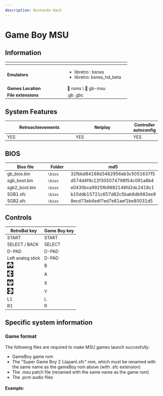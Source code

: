 ```yaml
---
description: Nintendo Hack
---
```


# Game Boy MSU

## Information

<table data-header-hidden><thead><tr><th width="184"></th><th></th><th data-hidden></th></tr></thead><tbody><tr><td><strong>Emulators</strong></td><td><ul><li>libretro : bsnes</li><li>libretro: bsnes_hd_beta</li></ul></td><td></td></tr><tr><td><strong>Games Location</strong></td><td><span data-gb-custom-inline data-tag="emoji" data-code="1f4c1">📁</span> roms \ <span data-gb-custom-inline data-tag="emoji" data-code="1f4c2">📂</span> gb-msu</td><td></td></tr><tr><td><strong>File extensions</strong></td><td>.gb .gbc</td><td></td></tr></tbody></table>

## System Features

<table><thead><tr><th width="256">Retroachievements</th><th width="243">Netplay</th><th>Controller autoconfig</th></tr></thead><tbody><tr><td>YES</td><td>YES</td><td>YES</td></tr></tbody></table>

## BIOS

<table><thead><tr><th width="187">Bios file</th><th width="108">Folder</th><th>md5</th></tr></thead><tbody><tr><td>gb_bios.bin</td><td><code>\bios</code></td><td>32fbbd84168d3482956eb3c5051637f5</td></tr><tr><td>sgb_boot.bin</td><td><code>\bios</code></td><td>d574d4f9c12f305074798f54c091a8b4</td></tr><tr><td>sgb2_boot.bin</td><td><code>\bios</code></td><td>e0430bca9925fb9882148fd2dc2418c1</td></tr><tr><td>SGB1.sfc</td><td><code>\bios</code></td><td>b15ddb15721c657d82c5bab6db982ee9</td></tr><tr><td>SGB2.sfc</td><td><code>\bios</code></td><td>8ecd73eb4edf7ed7e81aef1be80031d5</td></tr></tbody></table>

## Controls

| RetroBat key                                                                       | Game Boy key |
| ---------------------------------------------------------------------------------- | ------------ |
| START                                                                              | START        |
| SELECT / BACK                                                                      | SELECT       |
| D-PAD                                                                              | D-PAD        |
| Left analog stick                                                                  | D-PAD        |
| ![A](<../../../../.gitbook/assets/image (30).png>)                                 | B            |
| ![B](<../../../../.gitbook/assets/image (16).png>)                                 | A            |
| <img src="../../../../.gitbook/assets/image (50).png" alt="" data-size="original"> | X            |
| <img src="../../../../.gitbook/assets/image (48).png" alt="" data-size="line">     | Y            |
| L1                                                                                 | L            |
| R1                                                                                 | R            |

## Specific system information

### Game format

The following files are required to make MSU games launch succesfully:

* GameBoy game rom
* The "Super Game Boy 2 (Japan).sfc" rom, which must be renamed with the same name as the gameBoy rom above (with .sfc extension)
* The .msu patch file (renamed with the same name as the game rom)
* The .pcm audio files

#### Example:

<div align="left">

<figure><img src="https://i.imgur.com/xx9L9Mn.png" alt=""><figcaption></figcaption></figure>

</div>
